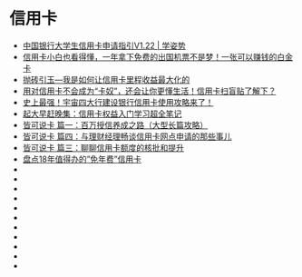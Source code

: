 # 信用卡
*   [中国银行大学生信用卡申请指引V1.22 | 学姿势](https://www.xuezishi.net/the-guidance-of-boc-student-cc-application)
*   [信用卡小白也看得懂，一年拿下免费的出国机票不是梦！一张可以赚钱的白金卡](https://post.smzdm.com/p/739859/)
*   [抛砖引玉—我是如何让信用卡里程收益最大化的](https://post.smzdm.com/p/780705/)
*   [用对信用卡不会成为“卡奴”，还会让你更懂生活！信用卡扫盲贴了解下？](https://post.smzdm.com/p/701674/)
*   [史上最强！宇宙四大行建设银行信用卡使用攻略来了！](https://post.smzdm.com/p/696626/)
*   [起大早赶晚集：信用卡权益入门学习超全笔记](https://post.smzdm.com/p/758549/)
*   [皆可说卡 篇一：百万授信养成之路（大型长篇攻略）](https://post.smzdm.com/p/701671/)
*   [皆可说卡 篇四：与理财经理畅谈信用卡网点申请的那些事儿](https://post.smzdm.com/p/732807/)
*   [皆可说卡 篇三：聊聊信用卡额度的核批和提升](https://post.smzdm.com/p/726726/)
*   [盘点18年值得办的”免年费”信用卡](https://post.smzdm.com/p/670587/)
*   []()
*   []()
*   []()
*   []()
*   []()
*   []()
*   []()
*   []()
*   []()
*   []()
*   []()
